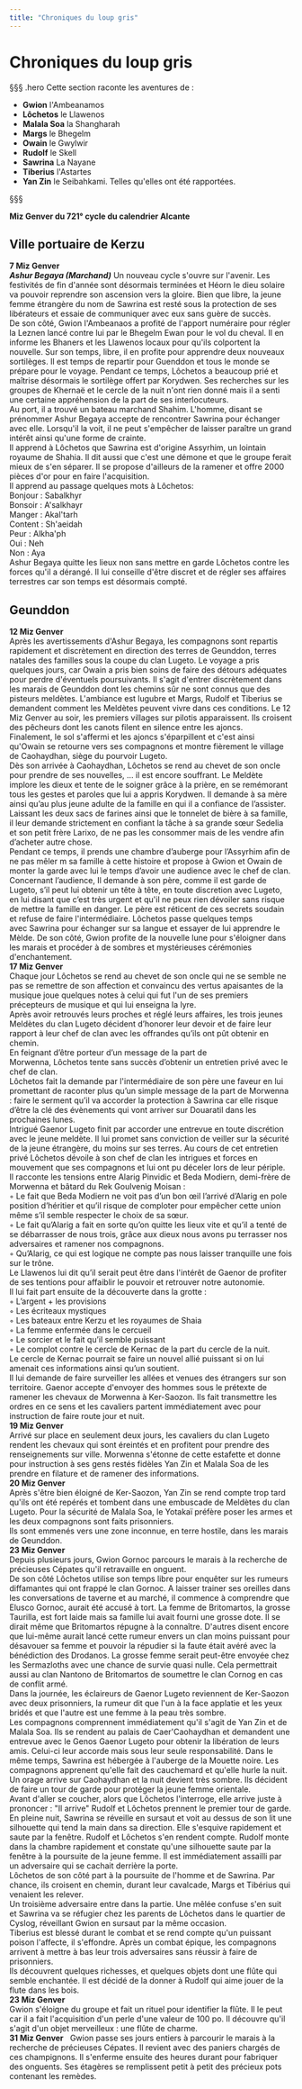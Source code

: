 ```yaml
---
title: "Chroniques du loup gris"
---
```

# Chroniques du loup gris

§§§ .hero
Cette section raconte les aventures de :
- **Gwion** l'Ambeanamos
- **Lôchetos** le Llawenos
- **Malala Soa** la Shangharah
- **Margs** le Bhegelm
- **Owain** le Gwylwir
- **Rudolf** le Skell
- **Sawrina** La Nayane
- **Tiberius** l'Astartes
- **Yan Zin** le Seibahkami.
Telles qu'elles ont été rapportées.

§§§

**Miz Genver du 721° cycle du calendrier Alcante**

## Ville portuaire de Kerzu  
**7 Miz Genver**  
***Ashur Begaya (Marchand)***
Un nouveau cycle s'ouvre sur l'avenir. Les festivités de fin d'année sont désormais terminées et Héorn le dieu solaire va pouvoir reprendre son ascension vers la gloire. Bien que libre, la jeune femme étrangère du nom de Sawrina est resté sous la protection de ses libérateurs et essaie de communiquer avec eux sans guère de succès.  
De son côté, Gwion l'Ambeanaos a profité de l'apport numéraire pour régler la Leznen lancé contre lui par le Bhegelm Ewan pour le vol du cheval. Il en informe les Bhaners et les Llawenos locaux pour qu'ils colportent la nouvelle. Sur son temps, libre, il en profite pour apprendre deux nouveaux sortilèges. Il est temps de repartir pour Guenddon et tous le monde se prépare pour le voyage.
Pendant ce temps, Lôchetos a beaucoup prié et maîtrise désormais le sortilège offert par Korydwen. Ses recherches sur les groupes de Khernaë et le cercle de la nuit n'ont rien donné mais il a senti une certaine appréhension de la part de ses interlocuteurs.  
Au port, il a trouvé un bateau marchand Shahim. L'homme, disant se prénommer Ashur Begaya accepte de rencontrer Sawrina pour échanger avec elle. Lorsqu'il la voit, il ne peut s'empêcher de laisser paraître un grand intérêt ainsi qu'une forme de crainte.  
Il apprend à Lôchetos que Sawrina est d'origine Assyrhim, un lointain royaume de Shahia. Il dit aussi que c'est une démone et que le groupe ferait mieux de s'en séparer. Il se propose d'ailleurs de la ramener et offre 2000 pièces d'or pour en faire l'acquisition.  
Il apprend au passage quelques mots à Lôchetos:  
Bonjour : Sabalkhyr  
Bonsoir : A'salkhayr  
Manger : Akal'tarh  
Content : Sh'aeidah  
Peur : Alkha'ph  
Oui : Neh   
Non : Aya  
Ashur Begaya quitte les lieux non sans mettre en garde Lôchetos contre les forces qu'il a dérangé. Il lui conseille d'être discret et de régler ses affaires terrestres car son temps est désormais compté.  
## Geunddon   
**12 Miz Genver**  
Après les avertissements d'Ashur Begaya, les compagnons sont repartis rapidement et discrètement en direction des terres de Geunddon, terres natales des familles sous la coupe du clan Lugeto.
Le voyage a pris quelques jours, car Owain a pris bien soins de faire des détours adéquates pour perdre d'éventuels poursuivants. Il s'agit d'entrer discrètement dans les marais de Geunddon dont les chemins sûr ne sont connus que des pisteurs meldètes. L'ambiance est lugubre et Margs, Rudolf et Tiberius se demandent comment les Meldètes peuvent vivre dans ces conditions. Le 12 Miz Genver au soir, les premiers villages sur pilotis apparaissent. Ils croisent des pêcheurs dont les canots filent en silence entre les ajoncs.   
Finalement, le sol s'affermi et les ajoncs s'éparpillent et c'est ainsi qu'Owain se retourne vers ses compagnons et montre fièrement le village de Caohaydhan, siège du pourvoir Lugeto.   
Dès son arrivée à Caohaydhan, Lôchetos se rend au chevet de son oncle pour prendre de ses nouvelles, … il est encore souffrant. Le Meldète implore les dieux et tente de le soigner grâce à la prière, en se remémorant tous les gestes et paroles que lui a appris Korydwen. Il demande à sa mère ainsi qu’au plus jeune adulte de la famille en qui il a confiance de l’assister.  
Laissant les deux sacs de farines ainsi que le tonnelet de bière à sa famille, il leur demande strictement en confiant la tâche à sa grande sœur Sedelia et son petit frère Larixo, de ne pas les consommer mais de les vendre afin d’acheter autre chose.  
Pendant ce temps, il prends une chambre d’auberge pour l’Assyrhim afin de ne pas mêler m sa famille à cette histoire et propose à Gwion et Owain de monter la garde avec lui le temps d’avoir une audience avec le chef de clan.  
Concernant l’audience, Il demande à son père, comme il est garde de Lugeto, s’il peut lui obtenir un tête à tête, en toute discretion avec Lugeto, en lui disant que c’est très urgent et qu'il ne peux rien dévoiler sans risque de mettre la famille en danger. Le père est réticent de ces secrets soudain et refuse de faire l'intermédiaire. Lôchetos passe quelques temps avec Sawrina pour échanger sur sa langue et essayer de lui apprendre le Mèlde. De son côté, Gwion profite de la nouvelle lune pour s'éloigner dans les marais et procéder à de sombres et mystérieuses cérémonies d'enchantement.   
**17 Miz Genver**  
Chaque jour Lôchetos se rend au chevet de son oncle qui ne se semble ne pas se remettre de son affection et convaincu des vertus apaisantes de la musique joue quelques notes à celui qui fut l'un de ses premiers précepteurs de musique et qui lui enseigna la lyre.  
Après avoir retrouvés leurs proches et réglé leurs affaires, les trois jeunes Meldètes du clan Lugeto décident d’honorer leur devoir et de faire leur rapport à leur chef de clan avec les offrandes qu’ils ont pût obtenir en chemin.  
En feignant d’être porteur d’un message de la part de Morwenna, Lôchetos tente sans succès d’obtenir un entretien privé avec le chef de clan.  
Lôchetos fait la demande par l'intermédiaire de son père une faveur en lui promettant de raconter plus qu’un simple message de la part de Morwenna : faire le serment qu’il va accorder la protection à Sawrina car elle risque d’être la clé des évènements qui vont arriver sur Douaratil dans les prochaines lunes.  
Intrigué Gaenor Lugeto finit par accorder une entrevue en toute discrétion avec le jeune meldète. Il lui promet sans conviction de veiller sur la sécurité de la jeune étrangère, du moins sur ses terres.
Au cours de cet entretien privé Lôchetos dévoile à son chef de clan les intrigues et forces en mouvement que ses compagnons et lui ont pu déceler lors de leur périple.  
Il racconte les tensions entre Alarig Pinvidic et Beda Modiern, demi-frère de Morwenna et bâtard du Rek Goulvenig Moisan :  
        ◦ Le fait que Beda Modiern ne voit pas d’un bon œil l’arrivé d’Alarig en pole position d’héritier et qu’il risque de comploter pour empêcher cette union même s’il semble respecter le choix de sa sœur.  
        ◦ Le fait qu’Alarig a fait en sorte qu’on quitte les lieux vite et qu’il a tenté de se débarrasser de nous trois, grâce aux dieux nous avons pu terrasser nos adversaires et ramener nos compagnons.  
        ◦ Qu’Alarig, ce qui est logique ne compte pas nous laisser tranquille une fois sur le trône.  
Le Llawenos lui dit qu’il serait peut être dans l'intérêt de Gaenor de profiter de ses tentions pour affaiblir le pouvoir et retrouver notre autonomie.  
Il lui fait part ensuite de la découverte dans la grotte :  
        ◦ L’argent + les provisions  
        ◦ Les écriteaux mystiques  
        ◦ Les bateaux entre Kerzu et les royaumes de Shaia  
        ◦ La femme enfermée dans le cercueil  
        ◦ Le sorcier et le fait qu’il semble puissant  
        ◦ Le complot contre le cercle de Kernac de la part du cercle de la nuit.  
Le cercle de Kernac pourrait se faire un nouvel allié puissant si on lui amenait ces informations ainsi qu’un soutient.  
Il lui demande de faire surveiller les allées et venues des étrangers sur son territoire.
Gaenor accepte d'envoyer des hommes sous le prétexte de ramener les chevaux de Morwenna à Ker-Saozon. Ils fait transmettre les ordres en ce sens et les cavaliers partent immédiatement avec pour instruction de faire route jour et nuit.  
**19 Miz Genver**   
Arrivé sur place en seulement deux jours, les cavaliers du clan Lugeto rendent les chevaux qui sont éreintés et en profitent pour prendre des renseignements sur ville. Morwenna s'étonne de cette estafette et donne pour instruction à ses gens restés fidèles Yan Zin et Malala Soa de les prendre en filature et de ramener des informations.  
**20 Miz Genver**    
Après s'être bien éloigné de Ker-Saozon, Yan Zin se rend compte trop tard qu'ils ont été repérés et tombent dans une embuscade de Meldètes du clan Lugeto. Pour la sécurité de Malala Soa, le Yotakaï préfère poser les armes et les deux compagnons sont faits prisonniers.   
Ils sont emmenés vers une zone inconnue, en terre hostile, dans les marais de Geunddon.  
**23 Miz Genver**   
Depuis plusieurs jours, Gwion Gornoc parcours le marais à la recherche de précieuses Cépates qu'il retravaille en onguent.   
De son côté Lôchetos utilise son temps libre pour enquêter sur les rumeurs diffamantes qui ont frappé le clan Gornoc. A laisser trainer ses oreilles dans les conversations de taverne et au marché, il commence à comprendre que Elusco Gornoc, aurait été accusé à tort. La femme de Britomartos, la grosse Taurilla, est fort laide mais sa famille lui avait fourni une grosse dote. Il se dirait même que Britomartos répugne à la connaître. D'autres disent encore que lui-même aurait lancé cette rumeur envers un clan moins puissant pour désavouer sa femme et pouvoir la répudier si la faute était avéré avec la bénédiction des Drodanos. La grosse femme serait peut-être envoyée chez les Sermazloths avec une chance de survie quasi nulle. Cela permettrait aussi au clan Nantono de Britomartos de soumettre le clan Cornog en cas de conflit armé.   
Dans la journée, les éclaireurs de Gaenor Lugeto reviennent de Ker-Saozon avec deux prisonniers, la rumeur dit que l'un à la face applatie et les yeux bridés et que l'autre est une femme à la peau très sombre.  
Les compagnons comprennent immédiatement qu'il s'agit de Yan Zin et de Malala Soa. Ils se rendent au palais de Caer'Caohaydhan et demandent une entrevue avec le Genos Gaenor Lugeto pour obtenir la libération de leurs amis. Celui-ci leur accorde mais sous leur seule responsabilité.
Dans le même temps, Sawrina est hébergée à l'auberge de la Mouette noire. Les compagnons apprenent qu'elle fait des cauchemard et qu'elle hurle la nuit.   
Un orage arrive sur Caohaydhan et la nuit devient très sombre. Ils décident de faire un tour de garde pour protéger la jeune femme orientale.  
Avant d'aller se coucher, alors que Lôchetos l'interroge, elle arrive juste à prononcer : "Il arrive"
Rudolf et Lôchetos prennent le premier tour de garde.  
En pleine nuit, Sawrina se réveille en sursaut et voit au dessus de son lit une silhouette qui tend la main dans sa direction. Elle s'esquive rapidement et saute par la fenêtre. Rudolf et Lôchetos s'en rendent compte. Rudolf monte dans la chambre rapidement et constate qu'une silhouette saute par la fenêtre à la poursuite de la jeune femme. Il est immédiatement assailli par un adversaire qui se cachait derrière la porte.  
Lôchetos de son côté part à la poursuite de l'homme et de Sawrina. Par chance, ils croisent en chemin, durant leur cavalcade, Margs et Tibérius qui venaient les relever.  
Un troisième adversaire entre dans la partie. Une mêlée confuse s'en suit et Sawrina va se réfugier chez les parents de Lôchetos dans le quartier de Cyslog, réveillant Gwion en sursaut par la même occasion.  
Tiberius est blessé durant le combat et se rend compte qu'un puissant poison l'affecte, il s'effondre.
Après un combat épique, les compagnons arrivent à mettre à bas leur trois adversaires sans réussir à faire de prisonniers.  
Ils découvrent quelques richesses, et quelques objets dont une flûte qui semble enchantée.
Il est décidé de la donner à Rudolf qui aime jouer de la flute dans les bois.  
**23 Miz Genver**   
Gwion s'éloigne du groupe et fait un rituel pour identifier la flûte. Il le peut car il a fait l'acquisition d'un perle d'une valeur de 100 po. Il découvre qu'il s'agit d'un objet merveilleux : une flûte de charme.  
**31 Miz Genver**    
Gwion passe ses jours entiers à parcourir le marais à la recherche de précieuses Cépates. Il revient avec des paniers chargés de ces champignons. Il s'enferme ensuite des heures durant pour fabriquer des onguents. Ses étagères se remplissent petit à petit des précieux pots contenant les remèdes.   
